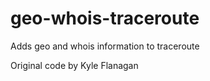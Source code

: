 geo-whois-traceroute
====================

Adds geo and whois information to traceroute

Original code by Kyle Flanagan
